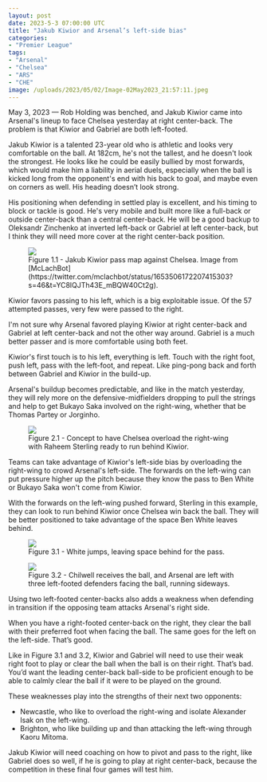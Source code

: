 ```yaml
---
layout: post
date: 2023-5-3 07:00:00 UTC
title: "Jakub Kiwior and Arsenal’s left-side bias"
categories: 
- "Premier League"
tags: 
- "Arsenal"
- "Chelsea"
- "ARS"
- "CHE"
image: /uploads/2023/05/02/Image-02May2023_21:57:11.jpeg
---
```


May 3, 2023 — Rob Holding was benched, and Jakub Kiwior came into Arsenal's lineup to face Chelsea yesterday at right center-back. The problem is that Kiwior and Gabriel are both left-footed.

Jakub Kiwior is a talented 23-year old who is athletic and looks very comfortable on the ball. At 182cm, he's not the tallest, and he doesn't look the strongest. He looks like he could be easily bullied by most forwards, which would make him a liability in aerial duels, especially when the ball is kicked long from the opponent's end with his back to goal, and maybe even on corners as well. His heading doesn’t look strong. 

His positioning when defending in settled play is excellent, and his timing to block or tackle is good. He's very mobile and built more like a full-back or outside center-back than a central center-back. He will be a good backup to Oleksandr Zinchenko at inverted left-back or Gabriel at left center-back, but I think they will need more cover at the right center-back position. 

<figure>
    <img src="https://tacticsjournal.com/uploads/2023/05/02/Image-02May2023_18:46:58.jpeg">
    <figcaption>Figure 1.1 - Jakub Kiwior pass map against Chelsea. Image from [McLachBot](https://twitter.com/mclachbot/status/1653506172207415303?s=46&t=YC8lQJTh43E_mBQW40Ct2g).</figcaption>
</figure>

Kiwior favors passing to his left, which is a big exploitable issue. Of the 57 attempted passes, very few were passed to the right.

I'm not sure why Arsenal favored playing Kiwior at right center-back and Gabriel at left center-back and not the other way around. Gabriel is a much better passer and is more comfortable using both feet.

Kiwior's first touch is to his left, everything is left. Touch with the right foot, push left, pass with the left-foot, and repeat. Like ping-pong back and forth between Gabriel and Kiwior in the build-up.

Arsenal's buildup becomes predictable, and like in the match yesterday, they will rely more on the defensive-midfielders dropping to pull the strings and help to get Bukayo Saka involved on the right-wing, whether that be Thomas Partey or Jorginho.

<figure>
    <img src="https://tacticsjournal.com/uploads/2023/05/02/Image-02May2023_18:49:41.jpeg">
    <figcaption>Figure 2.1 - Concept to have Chelsea overload the right-wing with Raheem Sterling ready to run behind Kiwior.</figcaption>
</figure>

Teams can take advantage of Kiwior's left-side bias by overloading the right-wing to crowd Arsenal's left-side. The forwards on the left-wing can put pressure higher up the pitch because they know the pass to Ben White or Bukayo Saka won't come from Kiwior.

With the forwards on the left-wing pushed forward, Sterling in this example, they can look to run behind Kiwior once Chelsea win back the ball. They will be better positioned to take advantage of the space Ben White leaves behind.

<figure>
    <img src="https://tacticsjournal.com/uploads/2023/05/02/Image-02May2023_21:56:48.jpeg">
    <figcaption>Figure 3.1 - White jumps, leaving space behind for the pass.</figcaption>
</figure> 

<figure>
    <img src="https://tacticsjournal.com/uploads/2023/05/02/Image-02May2023_21:57:11.jpeg">
    <figcaption>Figure 3.2 - Chilwell receives the ball, and Arsenal are left with three left-footed defenders facing the ball, running sideways.</figcaption>
</figure> 

Using two left-footed center-backs also adds a weakness when defending in transition if the opposing team attacks Arsenal's right side. 

When you have a right-footed center-back on the right, they clear the ball with their preferred foot when facing the ball. The same goes for the left on the left-side. That’s good. 

Like in Figure 3.1 and 3.2, Kiwior and Gabriel will need to use their weak right foot to play or clear the ball when the ball is on their right. That’s bad. You’d want the leading center-back ball-side to be proficient enough to be able to calmly clear the ball if it were to be played on the ground. 

These weaknesses play into the strengths of their next two opponents: 

- Newcastle, who like to overload the right-wing and isolate Alexander Isak on the left-wing. 
- Brighton, who like building up and than attacking the left-wing through Kaoru Mitoma. 

Jakub Kiwior will need coaching on how to pivot and pass to the right, like Gabriel does so well, if he is going to play at right center-back, because the competition in these final four games will test him.
